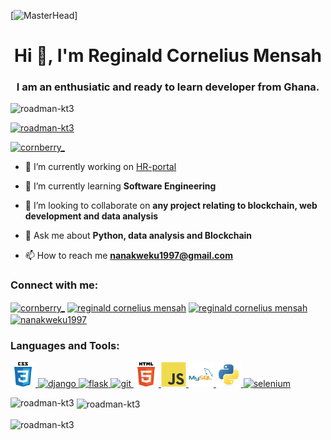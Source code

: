 [![MasterHead](https://cdn.dribbble.com/users/50886/screenshots/2710024/coding.gif)]
<h1 align="center">Hi 👋, I'm Reginald Cornelius Mensah</h1>
<h3 align="center">I am an enthusiatic and ready to learn developer from Ghana.</h3>

<p align="left"> <img src="https://komarev.com/ghpvc/?username=roadman-kt3&label=Profile%20views&color=0e75b6&style=flat" alt="roadman-kt3" /> </p>

<p align="left"> <a href="https://github.com/ryo-ma/github-profile-trophy"><img src="https://github-profile-trophy.vercel.app/?username=roadman-kt3" alt="roadman-kt3" /></a> </p>

<p align="left"> <a href="https://twitter.com/cornberry_" target="blank"><img src="https://img.shields.io/twitter/follow/cornberry_?logo=twitter&style=for-the-badge" alt="cornberry_" /></a> </p>

- 🔭 I’m currently working on [HR-portal](https://github.com/roadman-KT3/HR-portal)

- 🌱 I’m currently learning **Software Engineering**

- 👯 I’m looking to collaborate on **any project relating to blockchain, web development and data analysis**

- 💬 Ask me about **Python, data analysis and Blockchain**

- 📫 How to reach me **nanakweku1997@gmail.com**

<h3 align="left">Connect with me:</h3>
<p align="left">
<a href="https://twitter.com/cornberry_" target="blank"><img align="center" src="https://raw.githubusercontent.com/rahuldkjain/github-profile-readme-generator/master/src/images/icons/Social/twitter.svg" alt="cornberry_" height="30" width="40" /></a>
<a href="https://linkedin.com/in/reginald cornelius mensah" target="blank"><img align="center" src="https://raw.githubusercontent.com/rahuldkjain/github-profile-readme-generator/master/src/images/icons/Social/linked-in-alt.svg" alt="reginald cornelius mensah" height="30" width="40" /></a>
<a href="https://fb.com/reginald cornelius mensah" target="blank"><img align="center" src="https://raw.githubusercontent.com/rahuldkjain/github-profile-readme-generator/master/src/images/icons/Social/facebook.svg" alt="reginald cornelius mensah" height="30" width="40" /></a>
<a href="https://www.hackerrank.com/nanakweku1997" target="blank"><img align="center" src="https://raw.githubusercontent.com/rahuldkjain/github-profile-readme-generator/master/src/images/icons/Social/hackerrank.svg" alt="nanakweku1997" height="30" width="40" /></a>
</p>

<h3 align="left">Languages and Tools:</h3>
<p align="left"> <a href="https://www.w3schools.com/css/" target="_blank" rel="noreferrer"> <img src="https://raw.githubusercontent.com/devicons/devicon/master/icons/css3/css3-original-wordmark.svg" alt="css3" width="40" height="40"/> </a> <a href="https://www.djangoproject.com/" target="_blank" rel="noreferrer"> <img src="https://cdn.worldvectorlogo.com/logos/django.svg" alt="django" width="40" height="40"/> </a> <a href="https://flask.palletsprojects.com/" target="_blank" rel="noreferrer"> <img src="https://www.vectorlogo.zone/logos/pocoo_flask/pocoo_flask-icon.svg" alt="flask" width="40" height="40"/> </a> <a href="https://git-scm.com/" target="_blank" rel="noreferrer"> <img src="https://www.vectorlogo.zone/logos/git-scm/git-scm-icon.svg" alt="git" width="40" height="40"/> </a> <a href="https://www.w3.org/html/" target="_blank" rel="noreferrer"> <img src="https://raw.githubusercontent.com/devicons/devicon/master/icons/html5/html5-original-wordmark.svg" alt="html5" width="40" height="40"/> </a> <a href="https://developer.mozilla.org/en-US/docs/Web/JavaScript" target="_blank" rel="noreferrer"> <img src="https://raw.githubusercontent.com/devicons/devicon/master/icons/javascript/javascript-original.svg" alt="javascript" width="40" height="40"/> </a> <a href="https://www.mysql.com/" target="_blank" rel="noreferrer"> <img src="https://raw.githubusercontent.com/devicons/devicon/master/icons/mysql/mysql-original-wordmark.svg" alt="mysql" width="40" height="40"/> </a> <a href="https://www.python.org" target="_blank" rel="noreferrer"> <img src="https://raw.githubusercontent.com/devicons/devicon/master/icons/python/python-original.svg" alt="python" width="40" height="40"/> </a> <a href="https://www.selenium.dev" target="_blank" rel="noreferrer"> <img src="https://raw.githubusercontent.com/detain/svg-logos/780f25886640cef088af994181646db2f6b1a3f8/svg/selenium-logo.svg" alt="selenium" width="40" height="40"/> </a> </p>

<p><img align="left" src="https://github-readme-stats.vercel.app/api/top-langs?username=roadman-kt3&show_icons=true&locale=en&layout=compact" alt="roadman-kt3" /></p>

<p>&nbsp;<img align="center" src="https://github-readme-stats.vercel.app/api?username=roadman-kt3&show_icons=true&locale=en" alt="roadman-kt3" /></p>

<p><img align="center" src="https://github-readme-streak-stats.herokuapp.com/?user=roadman-kt3&" alt="roadman-kt3" /></p>
